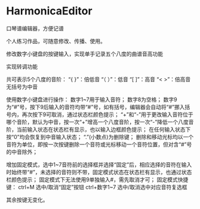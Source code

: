 # HarmonicaEditor
口琴谱编辑器，方便记谱

个人练习作品，可随意修改、传播、使用。

修改数字小键盘的按键输入，实现单手记录五个八度的曲谱音高功能

实现转调功能

共可表示5个八度的音阶：
    “{ }”：倍低音
    “（ ）”：低音
    “[ ]”：高音
    “< >”：倍高音
    无括号为中音
    
使用数字小键盘进行操作：
    数字1~7用于输入音符；
    数字8为空格；
    数字9为“#”号，按下9后输入的音符均带“#”号，如有括号，编辑器会自动将“#”挪入括号内，再次按下9可取消，通过状态栏颜色提示；
    “+”和“-”用于更改输入音符位于哪个音阶，默认为中音，按一次“+”增高一个八度音阶，按一次“-”降低一个八度音阶，当前输入状态在状态栏有显示，也以输入边框颜色提示；
    在任何输入状态下按“0”均会恢复到中音输入状态；
    “.”(小数点)为删除键；
删除和移动光标均以一个音符为单位，即按一次按键删除一个音符或光标移动一个音符位置，但对含“#”号的中音除外；

增加固定模式，选中1~7音符前的选择框并选择“固定”后，相应选择的音符在输入时始终带“#”，未选择的音符则不带，固定模式状态在状态栏有显示，也通过状态栏颜色提示；
固定模式下无法使用9单独输入#，需先取消才可；
固定模式快捷键：
    ctrl+M        选中/取消“固定”按钮
    ctrl+数字1~7  选中/取消选中对应音符复选框

其余按键无变化。
